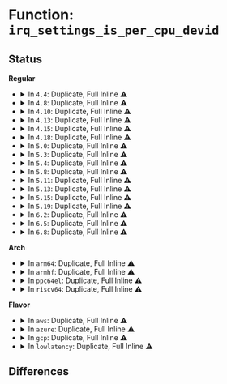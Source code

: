 # Function: <code>irq_settings_is_per_cpu_devid</code>

## Status
<b>Regular</b>
<ul>
<li>
<details>
<summary>In <code>4.4</code>: Duplicate, Full Inline ⚠️</summary>

**Collision:** Static Duplication

**Inline:** Full

**Transformation:** False

**Instances:**

```
In kernel/irq/irqdesc.c (0)
Location: kernel/irq/settings.h:48
Inline: True
```
```
In kernel/irq/manage.c (0)
Location: kernel/irq/settings.h:48
Inline: True
```
</details>
</li>
<li>
<details>
<summary>In <code>4.8</code>: Duplicate, Full Inline ⚠️</summary>

**Collision:** Static Duplication

**Inline:** Full

**Transformation:** False

**Instances:**

```
In kernel/irq/irqdesc.c (0)
Location: kernel/irq/settings.h:48
Inline: True
```
```
In kernel/irq/manage.c (0)
Location: kernel/irq/settings.h:48
Inline: True
```
</details>
</li>
<li>
<details>
<summary>In <code>4.10</code>: Duplicate, Full Inline ⚠️</summary>

**Collision:** Static Duplication

**Inline:** Full

**Transformation:** False

**Instances:**

```
In kernel/irq/irqdesc.c (0)
Location: kernel/irq/settings.h:48
Inline: True
```
```
In kernel/irq/manage.c (0)
Location: kernel/irq/settings.h:48
Inline: True
```
</details>
</li>
<li>
<details>
<summary>In <code>4.13</code>: Duplicate, Full Inline ⚠️</summary>

**Collision:** Static Duplication

**Inline:** Full

**Transformation:** False

**Instances:**

```
In kernel/irq/irqdesc.c (0)
Location: kernel/irq/settings.h:48
Inline: True
```
```
In kernel/irq/manage.c (0)
Location: kernel/irq/settings.h:48
Inline: True
```
</details>
</li>
<li>
<details>
<summary>In <code>4.15</code>: Duplicate, Full Inline ⚠️</summary>

**Collision:** Static Duplication

**Inline:** Full

**Transformation:** False

**Instances:**

```
In kernel/irq/irqdesc.c (0)
Location: kernel/irq/settings.h:49
Inline: True
```
```
In kernel/irq/manage.c (0)
Location: kernel/irq/settings.h:49
Inline: True
```
</details>
</li>
<li>
<details>
<summary>In <code>4.18</code>: Duplicate, Full Inline ⚠️</summary>

**Collision:** Static Duplication

**Inline:** Full

**Transformation:** False

**Instances:**

```
In kernel/irq/irqdesc.c (0)
Location: kernel/irq/settings.h:49
Inline: True
```
```
In kernel/irq/manage.c (ffffffff810f8cad)
Location: kernel/irq/settings.h:49
Inline: True
Inline callers:
  - kernel/irq/manage.c:__request_percpu_irq
  - kernel/irq/manage.c:setup_percpu_irq
  - kernel/irq/manage.c:free_percpu_irq
  - kernel/irq/manage.c:remove_percpu_irq
  - kernel/irq/manage.c:request_threaded_irq
  - kernel/irq/manage.c:free_irq
  - kernel/irq/manage.c:remove_irq
  - kernel/irq/manage.c:setup_irq
  - kernel/irq/manage.c:irq_wake_thread
```
</details>
</li>
<li>
<details>
<summary>In <code>5.0</code>: Duplicate, Full Inline ⚠️</summary>

**Collision:** Static Duplication

**Inline:** Full

**Transformation:** False

**Instances:**

```
In kernel/irq/irqdesc.c (0)
Location: kernel/irq/settings.h:49
Inline: True
```
```
In kernel/irq/manage.c (ffffffff8110444d)
Location: kernel/irq/settings.h:49
Inline: True
Inline callers:
  - kernel/irq/manage.c:__request_percpu_irq
  - kernel/irq/manage.c:setup_percpu_irq
  - kernel/irq/manage.c:free_percpu_irq
  - kernel/irq/manage.c:remove_percpu_irq
  - kernel/irq/manage.c:request_threaded_irq
  - kernel/irq/manage.c:free_irq
  - kernel/irq/manage.c:remove_irq
  - kernel/irq/manage.c:setup_irq
  - kernel/irq/manage.c:irq_wake_thread
```
</details>
</li>
<li>
<details>
<summary>In <code>5.3</code>: Duplicate, Full Inline ⚠️</summary>

**Collision:** Static Duplication

**Inline:** Full

**Transformation:** False

**Instances:**

```
In kernel/irq/irqdesc.c (0)
Location: kernel/irq/settings.h:49
Inline: True
```
```
In kernel/irq/manage.c (ffffffff8110cf3c)
Location: kernel/irq/settings.h:49
Inline: True
Inline callers:
  - kernel/irq/manage.c:__request_percpu_irq
  - kernel/irq/manage.c:setup_percpu_irq
  - kernel/irq/manage.c:free_percpu_nmi
  - kernel/irq/manage.c:free_percpu_irq
  - kernel/irq/manage.c:remove_percpu_irq
  - kernel/irq/manage.c:request_nmi
  - kernel/irq/manage.c:request_threaded_irq
  - kernel/irq/manage.c:free_nmi
  - kernel/irq/manage.c:free_irq
  - kernel/irq/manage.c:remove_irq
  - kernel/irq/manage.c:setup_irq
  - kernel/irq/manage.c:irq_wake_thread
```
</details>
</li>
<li>
<details>
<summary>In <code>5.4</code>: Duplicate, Full Inline ⚠️</summary>

**Collision:** Static Duplication

**Inline:** Full

**Transformation:** False

**Instances:**

```
In kernel/irq/irqdesc.c (0)
Location: kernel/irq/settings.h:49
Inline: True
```
```
In kernel/irq/manage.c (ffffffff8111931c)
Location: kernel/irq/settings.h:49
Inline: True
Inline callers:
  - kernel/irq/manage.c:__request_percpu_irq
  - kernel/irq/manage.c:setup_percpu_irq
  - kernel/irq/manage.c:free_percpu_nmi
  - kernel/irq/manage.c:free_percpu_irq
  - kernel/irq/manage.c:remove_percpu_irq
  - kernel/irq/manage.c:request_nmi
  - kernel/irq/manage.c:request_threaded_irq
  - kernel/irq/manage.c:free_nmi
  - kernel/irq/manage.c:free_irq
  - kernel/irq/manage.c:remove_irq
  - kernel/irq/manage.c:setup_irq
  - kernel/irq/manage.c:irq_wake_thread
```
</details>
</li>
<li>
<details>
<summary>In <code>5.8</code>: Duplicate, Full Inline ⚠️</summary>

**Collision:** Static Duplication

**Inline:** Full

**Transformation:** False

**Instances:**

```
In kernel/irq/irqdesc.c (ffffffff811220b9)
Location: kernel/irq/settings.h:49
Inline: True
Inline callers:
  - kernel/irq/irqdesc.c:kstat_irqs
  - kernel/irq/irqdesc.c:__irq_get_desc_lock
```
```
In kernel/irq/manage.c (ffffffff81124bbc)
Location: kernel/irq/settings.h:49
Inline: True
Inline callers:
  - kernel/irq/manage.c:__request_percpu_irq
  - kernel/irq/manage.c:setup_percpu_irq
  - kernel/irq/manage.c:free_percpu_nmi
  - kernel/irq/manage.c:free_percpu_irq
  - kernel/irq/manage.c:remove_percpu_irq
  - kernel/irq/manage.c:request_nmi
  - kernel/irq/manage.c:request_threaded_irq
  - kernel/irq/manage.c:free_nmi
  - kernel/irq/manage.c:free_irq
  - kernel/irq/manage.c:irq_wake_thread
```
</details>
</li>
<li>
<details>
<summary>In <code>5.11</code>: Duplicate, Full Inline ⚠️</summary>

**Collision:** Static Duplication

**Inline:** Full

**Transformation:** False

**Instances:**

```
In kernel/irq/irqdesc.c (ffffffff8111d609)
Location: kernel/irq/settings.h:51
Inline: True
Inline callers:
  - kernel/irq/irqdesc.c:kstat_irqs
  - kernel/irq/irqdesc.c:__irq_get_desc_lock
```
```
In kernel/irq/manage.c (ffffffff81120a1c)
Location: kernel/irq/settings.h:51
Inline: True
Inline callers:
  - kernel/irq/manage.c:__request_percpu_irq
  - kernel/irq/manage.c:setup_percpu_irq
  - kernel/irq/manage.c:free_percpu_nmi
  - kernel/irq/manage.c:free_percpu_irq
  - kernel/irq/manage.c:remove_percpu_irq
  - kernel/irq/manage.c:request_nmi
  - kernel/irq/manage.c:request_threaded_irq
  - kernel/irq/manage.c:free_nmi
  - kernel/irq/manage.c:free_irq
  - kernel/irq/manage.c:irq_wake_thread
```
</details>
</li>
<li>
<details>
<summary>In <code>5.13</code>: Duplicate, Full Inline ⚠️</summary>

**Collision:** Static Duplication

**Inline:** Full

**Transformation:** False

**Instances:**

```
In kernel/irq/irqdesc.c (ffffffff8111e3da)
Location: kernel/irq/settings.h:51
Inline: True
Inline callers:
  - kernel/irq/irqdesc.c:kstat_irqs_usr
  - kernel/irq/irqdesc.c:__irq_get_desc_lock
```
```
In kernel/irq/manage.c (ffffffff81120cec)
Location: kernel/irq/settings.h:51
Inline: True
Inline callers:
  - kernel/irq/manage.c:__request_percpu_irq
  - kernel/irq/manage.c:setup_percpu_irq
  - kernel/irq/manage.c:free_percpu_nmi
  - kernel/irq/manage.c:free_percpu_irq
  - kernel/irq/manage.c:remove_percpu_irq
  - kernel/irq/manage.c:request_nmi
  - kernel/irq/manage.c:request_threaded_irq
  - kernel/irq/manage.c:free_nmi
  - kernel/irq/manage.c:free_irq
  - kernel/irq/manage.c:irq_wake_thread
```
</details>
</li>
<li>
<details>
<summary>In <code>5.15</code>: Duplicate, Full Inline ⚠️</summary>

**Collision:** Static Duplication

**Inline:** Full

**Transformation:** False

**Instances:**

```
In kernel/irq/irqdesc.c (ffffffff8113e86e)
Location: kernel/irq/settings.h:53
Inline: True
Inline callers:
  - kernel/irq/irqdesc.c:kstat_irqs_usr
  - kernel/irq/irqdesc.c:__irq_get_desc_lock
```
```
In kernel/irq/manage.c (ffffffff8114126c)
Location: kernel/irq/settings.h:53
Inline: True
Inline callers:
  - kernel/irq/manage.c:__request_percpu_irq
  - kernel/irq/manage.c:setup_percpu_irq
  - kernel/irq/manage.c:free_percpu_nmi
  - kernel/irq/manage.c:free_percpu_irq
  - kernel/irq/manage.c:remove_percpu_irq
  - kernel/irq/manage.c:request_nmi
  - kernel/irq/manage.c:request_threaded_irq
  - kernel/irq/manage.c:free_nmi
  - kernel/irq/manage.c:free_irq
  - kernel/irq/manage.c:irq_wake_thread
```
</details>
</li>
<li>
<details>
<summary>In <code>5.19</code>: Duplicate, Full Inline ⚠️</summary>

**Collision:** Static Duplication

**Inline:** Full

**Transformation:** False

**Instances:**

```
In kernel/irq/irqdesc.c (ffffffff81161e47)
Location: kernel/irq/settings.h:53
Inline: True
Inline callers:
  - kernel/irq/irqdesc.c:kstat_irqs_usr
  - kernel/irq/irqdesc.c:__irq_get_desc_lock
```
```
In kernel/irq/manage.c (ffffffff81164c7d)
Location: kernel/irq/settings.h:53
Inline: True
Inline callers:
  - kernel/irq/manage.c:__request_percpu_irq
  - kernel/irq/manage.c:setup_percpu_irq
  - kernel/irq/manage.c:free_percpu_nmi
  - kernel/irq/manage.c:free_percpu_irq
  - kernel/irq/manage.c:remove_percpu_irq
  - kernel/irq/manage.c:request_nmi
  - kernel/irq/manage.c:request_threaded_irq
  - kernel/irq/manage.c:free_nmi
  - kernel/irq/manage.c:free_irq
  - kernel/irq/manage.c:irq_wake_thread
```
</details>
</li>
<li>
<details>
<summary>In <code>6.2</code>: Duplicate, Full Inline ⚠️</summary>

**Collision:** Static Duplication

**Inline:** Full

**Transformation:** False

**Instances:**

```
In kernel/irq/irqdesc.c (ffffffff8119567a)
Location: kernel/irq/settings.h:53
Inline: True
Inline callers:
  - kernel/irq/irqdesc.c:kstat_irqs_usr
  - kernel/irq/irqdesc.c:__irq_get_desc_lock
```
```
In kernel/irq/manage.c (ffffffff81198a9d)
Location: kernel/irq/settings.h:53
Inline: True
Inline callers:
  - kernel/irq/manage.c:__request_percpu_irq
  - kernel/irq/manage.c:setup_percpu_irq
  - kernel/irq/manage.c:free_percpu_nmi
  - kernel/irq/manage.c:free_percpu_irq
  - kernel/irq/manage.c:remove_percpu_irq
  - kernel/irq/manage.c:request_nmi
  - kernel/irq/manage.c:request_threaded_irq
  - kernel/irq/manage.c:free_nmi
  - kernel/irq/manage.c:free_irq
  - kernel/irq/manage.c:irq_wake_thread
```
</details>
</li>
<li>
<details>
<summary>In <code>6.5</code>: Duplicate, Full Inline ⚠️</summary>

**Collision:** Static Duplication

**Inline:** Full

**Transformation:** False

**Instances:**

```
In kernel/irq/irqdesc.c (ffffffff811a704a)
Location: kernel/irq/settings.h:53
Inline: True
Inline callers:
  - kernel/irq/irqdesc.c:kstat_irqs_usr
  - kernel/irq/irqdesc.c:__irq_get_desc_lock
```
```
In kernel/irq/manage.c (ffffffff811aa77d)
Location: kernel/irq/settings.h:53
Inline: True
Inline callers:
  - kernel/irq/manage.c:__request_percpu_irq
  - kernel/irq/manage.c:setup_percpu_irq
  - kernel/irq/manage.c:free_percpu_nmi
  - kernel/irq/manage.c:free_percpu_irq
  - kernel/irq/manage.c:remove_percpu_irq
  - kernel/irq/manage.c:request_nmi
  - kernel/irq/manage.c:request_threaded_irq
  - kernel/irq/manage.c:free_nmi
  - kernel/irq/manage.c:free_irq
  - kernel/irq/manage.c:irq_wake_thread
```
</details>
</li>
<li>
<details>
<summary>In <code>6.8</code>: Duplicate, Full Inline ⚠️</summary>

**Collision:** Static Duplication

**Inline:** Full

**Transformation:** False

**Instances:**

```
In kernel/irq/irqdesc.c (ffffffff811b6baa)
Location: kernel/irq/settings.h:53
Inline: True
Inline callers:
  - kernel/irq/irqdesc.c:kstat_irqs_usr
  - kernel/irq/irqdesc.c:__irq_get_desc_lock
```
```
In kernel/irq/manage.c (ffffffff811ba2cd)
Location: kernel/irq/settings.h:53
Inline: True
Inline callers:
  - kernel/irq/manage.c:__request_percpu_irq
  - kernel/irq/manage.c:setup_percpu_irq
  - kernel/irq/manage.c:free_percpu_nmi
  - kernel/irq/manage.c:free_percpu_irq
  - kernel/irq/manage.c:remove_percpu_irq
  - kernel/irq/manage.c:request_nmi
  - kernel/irq/manage.c:request_threaded_irq
  - kernel/irq/manage.c:free_nmi
  - kernel/irq/manage.c:free_irq
  - kernel/irq/manage.c:irq_wake_thread
```
</details>
</li>
</ul>
<b>Arch</b>
<ul>
<li>
<details>
<summary>In <code>arm64</code>: Duplicate, Full Inline ⚠️</summary>

**Collision:** Static Duplication

**Inline:** Full

**Transformation:** False

**Instances:**

```
In kernel/irq/irqdesc.c (0)
Location: kernel/irq/settings.h:49
Inline: True
```
```
In kernel/irq/manage.c (ffff80001017be48)
Location: kernel/irq/settings.h:49
Inline: True
Inline callers:
  - kernel/irq/manage.c:__request_percpu_irq
  - kernel/irq/manage.c:setup_percpu_irq
  - kernel/irq/manage.c:free_percpu_nmi
  - kernel/irq/manage.c:free_percpu_irq
  - kernel/irq/manage.c:remove_percpu_irq
  - kernel/irq/manage.c:request_nmi
  - kernel/irq/manage.c:request_threaded_irq
  - kernel/irq/manage.c:free_nmi
  - kernel/irq/manage.c:free_irq
  - kernel/irq/manage.c:remove_irq
  - kernel/irq/manage.c:setup_irq
  - kernel/irq/manage.c:irq_wake_thread
```
</details>
</li>
<li>
<details>
<summary>In <code>armhf</code>: Duplicate, Full Inline ⚠️</summary>

**Collision:** Static Duplication

**Inline:** Full

**Transformation:** False

**Instances:**

```
In kernel/irq/irqdesc.c (c03c9aa8)
Location: kernel/irq/settings.h:49
Inline: True
Inline callers:
  - kernel/irq/irqdesc.c:kstat_irqs
```
```
In kernel/irq/manage.c (c03cced4)
Location: kernel/irq/settings.h:49
Inline: True
Inline callers:
  - kernel/irq/manage.c:__request_percpu_irq
  - kernel/irq/manage.c:setup_percpu_irq
  - kernel/irq/manage.c:free_percpu_nmi
  - kernel/irq/manage.c:free_percpu_irq
  - kernel/irq/manage.c:remove_percpu_irq
  - kernel/irq/manage.c:request_nmi
  - kernel/irq/manage.c:request_threaded_irq
  - kernel/irq/manage.c:free_nmi
  - kernel/irq/manage.c:free_irq
  - kernel/irq/manage.c:remove_irq
  - kernel/irq/manage.c:setup_irq
  - kernel/irq/manage.c:irq_wake_thread
```
</details>
</li>
<li>
<details>
<summary>In <code>ppc64el</code>: Duplicate, Full Inline ⚠️</summary>

**Collision:** Static Duplication

**Inline:** Full

**Transformation:** False

**Instances:**

```
In kernel/irq/irqdesc.c (c0000000001d1d1c)
Location: kernel/irq/settings.h:49
Inline: True
Inline callers:
  - kernel/irq/irqdesc.c:kstat_irqs
```
```
In kernel/irq/manage.c (c0000000001d6908)
Location: kernel/irq/settings.h:49
Inline: True
Inline callers:
  - kernel/irq/manage.c:__request_percpu_irq
  - kernel/irq/manage.c:setup_percpu_irq
  - kernel/irq/manage.c:free_percpu_nmi
  - kernel/irq/manage.c:free_percpu_irq
  - kernel/irq/manage.c:remove_percpu_irq
  - kernel/irq/manage.c:request_nmi
  - kernel/irq/manage.c:request_threaded_irq
  - kernel/irq/manage.c:free_nmi
  - kernel/irq/manage.c:free_irq
  - kernel/irq/manage.c:remove_irq
  - kernel/irq/manage.c:setup_irq
  - kernel/irq/manage.c:irq_wake_thread
```
</details>
</li>
<li>
<details>
<summary>In <code>riscv64</code>: Duplicate, Full Inline ⚠️</summary>

**Collision:** Static Duplication

**Inline:** Full

**Transformation:** False

**Instances:**

```
In kernel/irq/irqdesc.c (ffffffe000112d6a)
Location: kernel/irq/settings.h:49
Inline: True
Inline callers:
  - kernel/irq/irqdesc.c:kstat_irqs
```
```
In kernel/irq/manage.c (ffffffe0001156e4)
Location: kernel/irq/settings.h:49
Inline: True
Inline callers:
  - kernel/irq/manage.c:__request_percpu_irq
  - kernel/irq/manage.c:setup_percpu_irq
  - kernel/irq/manage.c:free_percpu_nmi
  - kernel/irq/manage.c:free_percpu_irq
  - kernel/irq/manage.c:remove_percpu_irq
  - kernel/irq/manage.c:request_nmi
  - kernel/irq/manage.c:request_threaded_irq
  - kernel/irq/manage.c:free_nmi
  - kernel/irq/manage.c:free_irq
  - kernel/irq/manage.c:remove_irq
  - kernel/irq/manage.c:setup_irq
  - kernel/irq/manage.c:irq_wake_thread
```
</details>
</li>
</ul>
<b>Flavor</b>
<ul>
<li>
<details>
<summary>In <code>aws</code>: Duplicate, Full Inline ⚠️</summary>

**Collision:** Static Duplication

**Inline:** Full

**Transformation:** False

**Instances:**

```
In kernel/irq/irqdesc.c (0)
Location: kernel/irq/settings.h:49
Inline: True
```
```
In kernel/irq/manage.c (ffffffff811118fc)
Location: kernel/irq/settings.h:49
Inline: True
Inline callers:
  - kernel/irq/manage.c:__request_percpu_irq
  - kernel/irq/manage.c:setup_percpu_irq
  - kernel/irq/manage.c:free_percpu_nmi
  - kernel/irq/manage.c:free_percpu_irq
  - kernel/irq/manage.c:remove_percpu_irq
  - kernel/irq/manage.c:request_nmi
  - kernel/irq/manage.c:request_threaded_irq
  - kernel/irq/manage.c:free_nmi
  - kernel/irq/manage.c:free_irq
  - kernel/irq/manage.c:remove_irq
  - kernel/irq/manage.c:setup_irq
  - kernel/irq/manage.c:irq_wake_thread
```
</details>
</li>
<li>
<details>
<summary>In <code>azure</code>: Duplicate, Full Inline ⚠️</summary>

**Collision:** Static Duplication

**Inline:** Full

**Transformation:** False

**Instances:**

```
In kernel/irq/irqdesc.c (0)
Location: kernel/irq/settings.h:49
Inline: True
```
```
In kernel/irq/manage.c (ffffffff8110262c)
Location: kernel/irq/settings.h:49
Inline: True
Inline callers:
  - kernel/irq/manage.c:__request_percpu_irq
  - kernel/irq/manage.c:setup_percpu_irq
  - kernel/irq/manage.c:free_percpu_nmi
  - kernel/irq/manage.c:free_percpu_irq
  - kernel/irq/manage.c:remove_percpu_irq
  - kernel/irq/manage.c:request_nmi
  - kernel/irq/manage.c:request_threaded_irq
  - kernel/irq/manage.c:free_nmi
  - kernel/irq/manage.c:free_irq
  - kernel/irq/manage.c:remove_irq
  - kernel/irq/manage.c:setup_irq
  - kernel/irq/manage.c:irq_wake_thread
```
</details>
</li>
<li>
<details>
<summary>In <code>gcp</code>: Duplicate, Full Inline ⚠️</summary>

**Collision:** Static Duplication

**Inline:** Full

**Transformation:** False

**Instances:**

```
In kernel/irq/irqdesc.c (0)
Location: kernel/irq/settings.h:49
Inline: True
```
```
In kernel/irq/manage.c (ffffffff8110f7ec)
Location: kernel/irq/settings.h:49
Inline: True
Inline callers:
  - kernel/irq/manage.c:__request_percpu_irq
  - kernel/irq/manage.c:setup_percpu_irq
  - kernel/irq/manage.c:free_percpu_nmi
  - kernel/irq/manage.c:free_percpu_irq
  - kernel/irq/manage.c:remove_percpu_irq
  - kernel/irq/manage.c:request_nmi
  - kernel/irq/manage.c:request_threaded_irq
  - kernel/irq/manage.c:free_nmi
  - kernel/irq/manage.c:free_irq
  - kernel/irq/manage.c:remove_irq
  - kernel/irq/manage.c:setup_irq
  - kernel/irq/manage.c:irq_wake_thread
```
</details>
</li>
<li>
<details>
<summary>In <code>lowlatency</code>: Duplicate, Full Inline ⚠️</summary>

**Collision:** Static Duplication

**Inline:** Full

**Transformation:** False

**Instances:**

```
In kernel/irq/irqdesc.c (0)
Location: kernel/irq/settings.h:49
Inline: True
```
```
In kernel/irq/manage.c (ffffffff8111ad1c)
Location: kernel/irq/settings.h:49
Inline: True
Inline callers:
  - kernel/irq/manage.c:__request_percpu_irq
  - kernel/irq/manage.c:setup_percpu_irq
  - kernel/irq/manage.c:free_percpu_nmi
  - kernel/irq/manage.c:free_percpu_irq
  - kernel/irq/manage.c:remove_percpu_irq
  - kernel/irq/manage.c:request_nmi
  - kernel/irq/manage.c:request_threaded_irq
  - kernel/irq/manage.c:free_nmi
  - kernel/irq/manage.c:free_irq
  - kernel/irq/manage.c:remove_irq
  - kernel/irq/manage.c:setup_irq
  - kernel/irq/manage.c:irq_wake_thread
```
</details>
</li>
</ul>

## Differences
